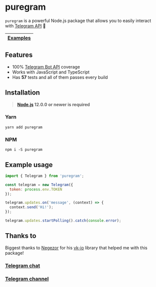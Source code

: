 # puregram

`puregram` is a powerful Node.js package that allows you to easily interact with [Telegram API](https://core.telegram.org/bots/api) 🚀

| [Examples](https://github.com/nitreojs/puregram/tree/master/docs/examples) |
| -------------------------------------------------------------------------- |

## Features

* 100% [Telegram Bot API](https://core.telegram.org/bots/api) coverage
* Works with JavaScript and TypeScript
* Has **57** tests and all of them passes every build

## Installation
> **[Node.js](https://nodejs.org/) 12.0.0 or newer is required**

### Yarn
```
yarn add puregram
```

### NPM
```
npm i -S puregram
```

## Example usage

```js
import { Telegram } from 'puregram';

const telegram = new Telegram({
  token: process.env.TOKEN
});

telegram.updates.on('message', (context) => {
  context.send('Hi!');
});

telegram.updates.startPolling().catch(console.error);
```

## Thanks to
Biggest thanks to [Negezor](https://github.com/negezor) for his [vk-io](https://github.com/negezor/vk-io) library that helped me with this package!

### [Telegram chat](https://t.me/puregram_chat)
### [Telegram channel](https://t.me/puregram_channel)
